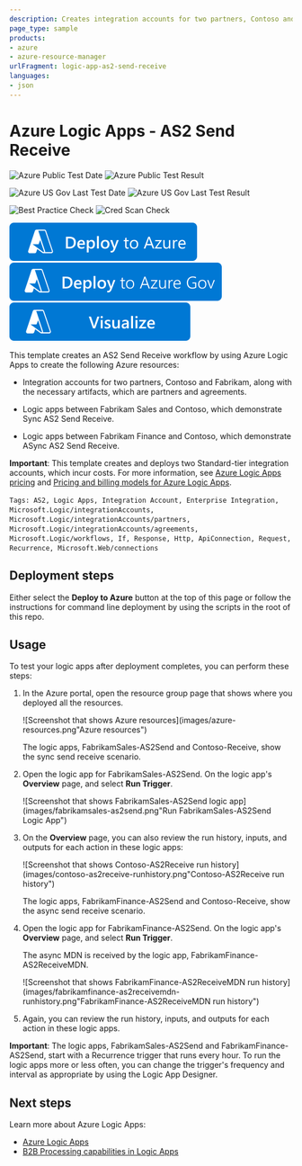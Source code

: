```yaml
---
description: Creates integration accounts for two partners, Contoso and Fabrikam, including the artifacts for partners and agreements. The template also creates logic apps between Fabrikam Sales and Contoso to demonstrate synchronous AS2 Send Receive. The template also creates logic apps between Fabrikam Finance and Contoso, which demonstrate asynchronous AS2 Send Receive.
page_type: sample
products:
- azure
- azure-resource-manager
urlFragment: logic-app-as2-send-receive
languages:
- json
---
```

# Azure Logic Apps - AS2 Send Receive

![Azure Public Test Date](https://azurequickstartsservice.blob.core.windows.net/badges/quickstarts/microsoft.logic/logic-app-as2-send-receive/PublicLastTestDate.svg)
![Azure Public Test Result](https://azurequickstartsservice.blob.core.windows.net/badges/quickstarts/microsoft.logic/logic-app-as2-send-receive/PublicDeployment.svg)

![Azure US Gov Last Test Date](https://azurequickstartsservice.blob.core.windows.net/badges/quickstarts/microsoft.logic/logic-app-as2-send-receive/FairfaxLastTestDate.svg)
![Azure US Gov Last Test Result](https://azurequickstartsservice.blob.core.windows.net/badges/quickstarts/microsoft.logic/logic-app-as2-send-receive/FairfaxDeployment.svg)

![Best Practice Check](https://azurequickstartsservice.blob.core.windows.net/badges/quickstarts/microsoft.logic/logic-app-as2-send-receive/BestPracticeResult.svg)
![Cred Scan Check](https://azurequickstartsservice.blob.core.windows.net/badges/quickstarts/microsoft.logic/logic-app-as2-send-receive/CredScanResult.svg)

[![Deploy To Azure](https://raw.githubusercontent.com/Azure/azure-quickstart-templates/master/1-CONTRIBUTION-GUIDE/images/deploytoazure.svg?sanitize=true)](https://portal.azure.com/#create/Microsoft.Template/uri/https%3A%2F%2Fraw.githubusercontent.com%2FAzure%2Fazure-quickstart-templates%2Fmaster%2Fquickstarts%2Fmicrosoft.logic%2Flogic-app-as2-send-receive%2Fazuredeploy.json)
[![Deploy To Azure US Gov](https://raw.githubusercontent.com/Azure/azure-quickstart-templates/master/1-CONTRIBUTION-GUIDE/images/deploytoazuregov.svg?sanitize=true)](https://portal.azure.us/#create/Microsoft.Template/uri/https%3A%2F%2Fraw.githubusercontent.com%2FAzure%2Fazure-quickstart-templates%2Fmaster%2Fquickstarts%2Fmicrosoft.logic%2Flogic-app-as2-send-receive%2Fazuredeploy.json)
[![Visualize](https://raw.githubusercontent.com/Azure/azure-quickstart-templates/master/1-CONTRIBUTION-GUIDE/images/visualizebutton.svg?sanitize=true)](http://armviz.io/#/?load=https%3A%2F%2Fraw.githubusercontent.com%2FAzure%2Fazure-quickstart-templates%2Fmaster%2Fquickstarts%2Fmicrosoft.logic%2Flogic-app-as2-send-receive%2Fazuredeploy.json)

This template creates an AS2 Send Receive workflow by using Azure Logic Apps to create the following Azure resources:

- Integration accounts for two partners, Contoso and Fabrikam, along with the necessary artifacts, which are partners and agreements.

- Logic apps between Fabrikam Sales and Contoso, which demonstrate Sync AS2 Send Receive.

- Logic apps between Fabrikam Finance and Contoso, which demonstrate ASync AS2 Send Receive.

**Important**: This template creates and deploys two Standard-tier integration accounts, which incur costs. For more information, see [Azure Logic Apps pricing](https://azure.microsoft.com/pricing/details/logic-apps/) and [Pricing and billing models for Azure Logic Apps](https://docs.microsoft.com/azure/logic-apps/logic-apps-pricing).

`Tags: AS2, Logic Apps, Integration Account, Enterprise Integration, Microsoft.Logic/integrationAccounts, Microsoft.Logic/integrationAccounts/partners, Microsoft.Logic/integrationAccounts/agreements, Microsoft.Logic/workflows, If, Response, Http, ApiConnection, Request, Recurrence, Microsoft.Web/connections`

## Deployment steps

Either select the **Deploy to Azure** button at the top of this page or follow the instructions for command line deployment by using the scripts in the root of this repo.

## Usage

To test your logic apps after deployment completes, you can perform these steps:

1. In the Azure portal, open the resource group page that shows where you deployed all the resources.

   ![Screenshot that shows Azure resources](images/azure-resources.png"Azure resources")

   The logic apps, FabrikamSales-AS2Send and Contoso-Receive, show the sync send receive scenario.

1. Open the logic app for FabrikamSales-AS2Send. On the logic app's **Overview** page, and select **Run Trigger**.

   ![Screenshot that shows FabrikamSales-AS2Send logic app](images/fabrikamsales-as2send.png"Run FabrikamSales-AS2Send Logic App")

1. On the **Overview** page, you can also review the run history, inputs, and outputs for each action in these logic apps:

   ![Screenshot that shows Contoso-AS2Receive run history](images/contoso-as2receive-runhistory.png"Contoso-AS2Receive run history")

   The logic apps, FabrikamFinance-AS2Send and Contoso-Receive, show the async send receive scenario.

1. Open the logic app for FabrikamFinance-AS2Send. On the logic app's **Overview** page, and select **Run Trigger**.

   The async MDN is received by the logic app, FabrikamFinance-AS2ReceiveMDN.

   ![Screenshot that shows FabrikamFinance-AS2ReceiveMDN run history](images/fabrikamfinance-as2receivemdn-runhistory.png"FabrikamFinance-AS2ReceiveMDN run history")

1. Again, you can review the run history, inputs, and outputs for each action in these logic apps.

**Important**: The logic apps, FabrikamSales-AS2Send and FabrikamFinance-AS2Send, start with a Recurrence trigger that runs every hour. To run the logic apps more or less often, you can change the trigger's frequency and interval as appropriate by using the Logic App Designer.

## Next steps

Learn more about Azure Logic Apps:

* [Azure Logic Apps](https://docs.microsoft.com/azure/logic-apps/logic-apps-overview)
* [B2B Processing capabilities in Logic Apps](https://docs.microsoft.com/azure/logic-apps/logic-apps-enterprise-integration-overview)
